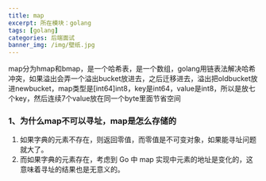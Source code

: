 ```yaml
---
title: map
excerpt: 所在模块：golang
tags: [golang]
categories: 后端面试
banner_img: /img/壁纸.jpg
---
```


map分为hmap和bmap，是一个哈希表，是一个数组，golang用链表法解决哈希冲突，如果溢出会弄一个溢出bucket放进去，之后迁移进去，溢出把oldbucket放进newbucket，map类型是[int64]int8，key是int64，value是int8，所以是放七个key，然后连续7个value放在同一个byte里面节省空间

### 1、为什么map不可以寻址，map是怎么存储的

1. 如果字典的元素不存在，则返回零值，而零值是不可变对象，如果能寻址问题就大了。
2. 而如果字典的元素存在，考虑到 Go 中 map 实现中元素的地址是变化的，这意味着寻址的结果也是无意义的。
